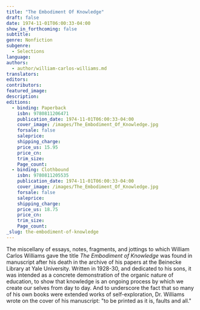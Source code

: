 ```yaml
---
title: "The Embodiment Of Knowledge"
draft: false
date: 1974-11-01T06:00:33-04:00
show_in_forthcoming: false
subtitle:
genre: Nonfiction
subgenre:
  - Selections
language:
authors:
  - author/william-carlos-williams.md
translators:
editors:
contributors:
featured_image:
description:
editions:
  - binding: Paperback
    isbn: 9780811206471
    publication_date: 1974-11-01T06:00:33-04:00
    cover_image: /images/The_Embodiment_Of_Knowledge.jpg
    forsale: false
    saleprice:
    shipping_charge:
    price_us: 15.95
    price_cn:
    trim_size:
    Page_count:
  - binding: Clothbound
    isbn: 9780811205535
    publication_date: 1974-11-01T06:00:33-04:00
    cover_image: /images/The_Embodiment_Of_Knowledge.jpg
    forsale: false
    saleprice:
    shipping_charge:
    price_us: 18.75
    price_cn:
    trim_size:
    Page_count:
_slug: the-embodiment-of-knowledge
---
```


The miscellany of essays, notes, fragments, and jottings to which William Carlos Williams gave the title _The Embodiment of Knowledge_ was found in manuscript after his death in the archive of his papers at the Beinecke Library at Yale University. Written in 1928-30, and dedicated to his sons, it was intended as a concrete demonstration of the organic nature of education, to show that knowledge is an ongoing process by which we create our selves from day to day. And to underscore the fact that so many of his own books were extended works of self-exploration, Dr. Williams wrote on the cover of his manuscript: "to be printed as it is, faults and all."

